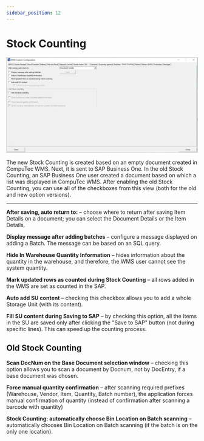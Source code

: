 ```yaml
---
sidebar_position: 12
---
```


# Stock Counting

![Stock Counting](./media/cc-stock-counting.webp)

The new Stock Counting is created based on an empty document created in CompuTec WMS. Next, it is sent to SAP Business One. In the old Stock Counting, an SAP Business One user created a document based on which a list was displayed in CompuTec WMS. After enabling the old Stock Counting, you can use all of the checkboxes from this view (both for the old and new option versions).

---

**After saving, auto return to:** – choose where to return after saving Item Details on a document; you can select the Document Details or the Item Details.

**Display message after adding batches** – configure a message displayed on adding a Batch. The message can be based on an SQL query.

**Hide In Warehouse Quantity Information** – hides information about the quantity in the warehouse, and therefore, the WMS user cannot see the system quantity.

**Mark updated rows as counted during Stock Counting** – all rows added in the WMS are set as counted in the SAP.

**Auto add SU content** – checking this checkbox allows you to add a whole Storage Unit (with its content).

**Fill SU content during Saving to SAP** – by checking this option, all the Items in the SU are saved only after clicking the "Save to SAP" button (not during specific lines). This can speed up the counting process.

## Old Stock Counting

**Scan DocNum on the Base Document selection window** – checking this option allows you to scan a document by Docnum, not by DocEntry, if a base document was chosen.

**Force manual quantity confirmation** – after scanning required prefixes (Warehouse, Vendor, Item, Quantity, Batch number), the application forces manual confirmation of quantity (instead of confirmation after scanning a barcode with quantity)

**Stock Counting: automatically choose Bin Location on Batch scanning** – automatically chooses Bin Location on Batch scanning (if the batch is on the only one location).
